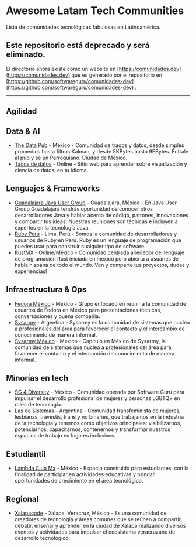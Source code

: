 # Awesome Latam Tech Communities
Lista de comunidades tecnológicas fabulosas en Latinoamérica.

## Este repositorio está deprecado y será eliminado. 
El directorio ahora existe como un website en [https://comunidades.dev](https://comunidades.dev) que es generado por el repositorio en [https://github.com/softwareguru/comunidades-dev](https://github.com/softwareguru/comunidades-dev) .

-----

## Agilidad

## Data & AI
* [The Data Pub](https://twitter.com/thedatapub) - México - Comunidad de tragos y datos, desde simples promedios hasta filtros Kalman, y desde 5KBytes hasta 9EBytes. Éntrale al pub y sé un Parroquiano. Ciudad de México.
* [Tacos de datos](https://www.tacosdedatos.com/) - Online - Sitio web para aprender sobre visualización y ciencia de datos, en tu idioma.

## Lenguajes & Frameworks
* [Guadalajara Java User Group](https://gdljug.github.io/) - Guadalajara, México - En Java User Group Guadalajara tendrás oportunidad de conocer otros desarrolladores Java y hablar acerca de código, patrones, innovaciones y compartir tus ideas. Nuestras reuniones son técnicas e incluyen a expertos en la tecnología Java.
* [Ruby Perú](https://rubyperu.dev/) - Lima, Perú - Somos la comunidad de desarrolladores y usuarios de Ruby en Perú. Ruby es un lenguaje de programación que puedes usar para construir cualquier tipo de software.
* [RustMX](https://rustmx.github.io/) - Online/México - Comunidad centrada alrededor del lenguaje de programación Rust iniciada en méxico pero abierta a usuaries de habla hispana de todo el mundo. Ven y comparte tus proyectos, dudas y experiencias!

## Infraestructura & Ops
* [Fedora México](https://www.meetup.com/Fedora-Mexico/) - México - Grupo enfocado en reunir a la comunidad de usuarios de Fedora en México para presentaciones técnicas, conversaciones y buena compañía.
* [Sysarmy](https://sysarmy.com) - Argentina - Sysarmy es la comunidad de sistemas que nuclea a profesionales del área para favorecer el contacto y el intercambio de conocimiento de manera informal.
* [Sysarmy México](https://www.meetup.com/sysarmy-mexico/) - México - Capítulo en México de Sysarmy, la comunidad de sistemas que nuclea a profesionales del área para favorecer el contacto y el intercambio de conocimiento de manera informal.

## Minorías en tech
* [SG 4 Diversity](https://www.facebook.com/groups/SG4Women/) - México - Comunidad operada por Software Guru para impulsar el desarrollo profesional de mujeres y personas LGBTQ+ en roles de tecnología.
* [Las de Sistemas](https://lasdesistemas.org/) - Argentina - Comunidad transfeminista de mujeres, lesbianas, travestis, trans y no binaries, que trabajamos en la industria de la tecnología y tenemos como objetivos principales: visibilizarnos, potenciarnos, capacitarnos, contenernos y transformar nuestros espacios de trabajo en lugares inclusivos. 

## Estudiantil
* [Lambda Club Mx](https://lambda-club.com/) - México - Espacio construido para estudiantes, con la finalidad de participar en actividades educativas y brindar oportunidades de crecimiento en el área tecnológica.

## Regional
* [Xalapacode](https://xalapacode.com/) - Xalapa, Veracruz, México - Es una comunidad de creadores de tecnología y áreas comunes que se reúnen a compartir, debatir, enseñar y aprender en la ciudad de Xalapa realizando diversos eventos y actividades para impulsar el ecosistema veracruzano de desarrollo tecnológico.
